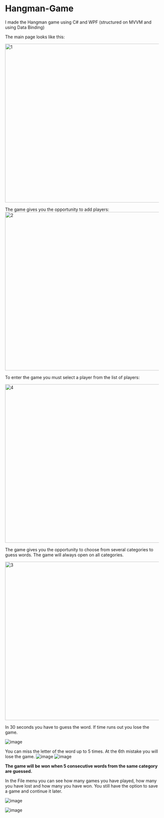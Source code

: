 # Hangman-Game

I made the Hangman game using C# and WPF (structured on MVVM and using Data Binding)

The main page looks like this:

<img width="518" alt="1" src="https://user-images.githubusercontent.com/58684695/80863240-8fd61d80-8c83-11ea-9569-6f48f3a36017.png">

The game gives you the opportunity to add players:
<img width="517" alt="2" src="https://user-images.githubusercontent.com/58684695/80863255-a2e8ed80-8c83-11ea-8b6b-fc5cfdf4b16e.png">

To enter the game you must select a player from the list of players:

<img width="517" alt="4" src="https://user-images.githubusercontent.com/58684695/80863244-982e5880-8c83-11ea-8ee4-b6452cd92cc2.png">

The game gives you the opportunity to choose from several categories to guess words. The game will always open on all categories.

<img width="517" alt="3" src="https://user-images.githubusercontent.com/58684695/80863257-a7150b00-8c83-11ea-93df-9d04b00769ae.png">

In 30 seconds you have to guess the word. If time runs out you lose the game.

![image](https://user-images.githubusercontent.com/58684695/80863501-906fb380-8c85-11ea-837c-f599ae121b87.png)

You can miss the letter of the word up to 5 times. At the 6th mistake you will lose the game.
![image](https://user-images.githubusercontent.com/58684695/80863549-de84b700-8c85-11ea-9332-dfd8d45c557e.png)
![image](https://user-images.githubusercontent.com/58684695/80863553-ea707900-8c85-11ea-862e-a159211925b7.png)

__The game will be won when 5 consecutive words from the same category are guessed.__

In the File menu you can see how many games you have played, how many you have lost and how many you have won. You still have the option to save a game and continue it later.

![image](https://user-images.githubusercontent.com/58684695/80863761-1809f200-8c87-11ea-990f-e05de0f62f23.png)

![image](https://user-images.githubusercontent.com/58684695/80863675-99ad5000-8c86-11ea-98a6-758f4c6b1a00.png)
